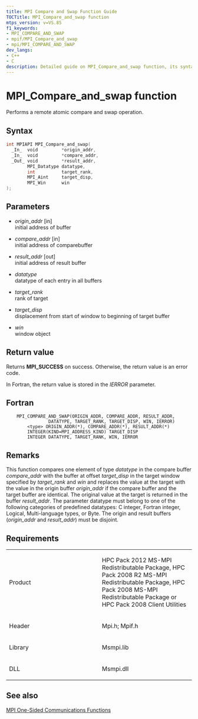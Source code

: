 ```yaml
---
title: MPI Compare and Swap Function Guide
TOCTitle: MPI_Compare_and_swap function
mtps_version: v=VS.85
f1_keywords:
- MPI_COMPARE_AND_SWAP
- mpif/MPI_Compare_and_swap
- mpi/MPI_COMPARE_AND_SWAP
dev_langs:
- C++
- C
description: Detailed guide on MPI_Compare_and_swap function, its syntax, parameters, return value, and requirements. Learn how to perform a remote atomic compare and swap operation.
---
```


# MPI\_Compare\_and\_swap function

Performs a remote atomic compare and swap operation. 

## Syntax

``` c++
int MPIAPI MPI_Compare_and_swap(
  _In_  void         *origin_addr,
  _In_  void         *compare_addr,
  _Out_ void         *result_addr,
        MPI_Datatype datatype,
        int          target_rank,
        MPI_Aint     target_disp,
        MPI_Win      win
);
```

## Parameters

  - *origin\_addr* \[in\]  
    initial address of buffer

  - *compare\_addr* \[in\]  
    initial address of comparebuffer

  - *result\_addr* \[out\]  
    initial address of result buffer

  - *datatype*  
    datatype of each entry in all buffers

  - *target\_rank*  
    rank of target

  - *target\_disp*  
    displacement from start of window to beginning of target buffer

  - *win*  
    window object

## Return value

Returns **MPI\_SUCCESS** on success. Otherwise, the return value is an error code.

In Fortran, the return value is stored in the *IERROR* parameter.

## Fortran

``` FORTRAN
    MPI_COMPARE_AND_SWAP(ORIGIN_ADDR, COMPARE_ADDR, RESULT_ADDR,
                DATATYPE, TARGET_RANK, TARGET_DISP, WIN, IERROR)
        <type> ORIGIN_ADDR(*), COMPARE_ADDR(*), RESULT_ADDR(*)
        INTEGER(KIND=MPI_ADDRESS_KIND) TARGET_DISP
        INTEGER DATATYPE, TARGET_RANK, WIN, IERROR
```

## Remarks

This function compares one element of type *datatype* in the compare buffer *compare_addr* with the buffer at offset *target_disp* in the target window specified by *target_rank* and *win* and replaces the value at the target with the value in the origin buffer *origin_addr* if the compare buffer and the target buffer are identical. The original value at the target is returned in the buffer *result_addr*. The parameter datatype must belong to one of the following categories of predefined datatypes: C integer, Fortran integer, Logical, Multi-language types, or Byte. The origin and result buffers (*origin_addr* and *result_addr*) must be disjoint.

## Requirements

<table>
<colgroup>
<col style="width: 50%" />
<col style="width: 50%" />
</colgroup>
<tbody>
<tr class="odd">
<td><p>Product</p></td>
<td><p>HPC Pack 2012 MS-MPI Redistributable Package, HPC Pack 2008 R2 MS-MPI Redistributable Package, HPC Pack 2008 MS-MPI Redistributable Package or HPC Pack 2008 Client Utilities</p></td>
</tr>
<tr class="even">
<td><p>Header</p></td>
<td>Mpi.h;
Mpif.h</td>
</tr>
<tr class="odd">
<td><p>Library</p></td>
<td>Msmpi.lib</td>
</tr>
<tr class="even">
<td><p>DLL</p></td>
<td>Msmpi.dll</td>
</tr>
</tbody>
</table>


## See also

[MPI One-Sided Communications Functions](mpi-one-sided-communications-functions.md)

